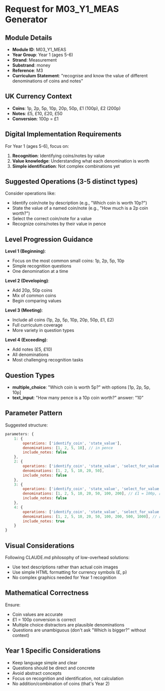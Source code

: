 # Request for M03_Y1_MEAS Generator

## Module Details
- **Module ID**: M03_Y1_MEAS
- **Year Group**: Year 1 (ages 5-6)
- **Strand**: Measurement
- **Substrand**: money
- **Reference**: M3
- **Curriculum Statement**: "recognise and know the value of different denominations of coins and notes"

## UK Currency Context
- **Coins**: 1p, 2p, 5p, 10p, 20p, 50p, £1 (100p), £2 (200p)
- **Notes**: £5, £10, £20, £50
- **Conversion**: 100p = £1

## Digital Implementation Requirements

For Year 1 (ages 5-6), focus on:
1. **Recognition**: Identifying coins/notes by value
2. **Value knowledge**: Understanding what each denomination is worth
3. **Simple identification**: Not complex combinations yet

## Suggested Operations (3-5 distinct types)

Consider operations like:
- Identify coin/note by description (e.g., "Which coin is worth 10p?")
- State the value of a named coin/note (e.g., "How much is a 2p coin worth?")
- Select the correct coin/note for a value
- Recognize coins/notes by their value in pence

## Level Progression Guidance

**Level 1 (Beginning)**:
- Focus on the most common small coins: 1p, 2p, 5p, 10p
- Simple recognition questions
- One denomination at a time

**Level 2 (Developing)**:
- Add 20p, 50p coins
- Mix of common coins
- Begin comparing values

**Level 3 (Meeting)**:
- Include all coins (1p, 2p, 5p, 10p, 20p, 50p, £1, £2)
- Full curriculum coverage
- More variety in question types

**Level 4 (Exceeding)**:
- Add notes (£5, £10)
- All denominations
- Most challenging recognition tasks

## Question Types
- **multiple_choice**: "Which coin is worth 5p?" with options [1p, 2p, 5p, 10p]
- **text_input**: "How many pence is a 10p coin worth?" answer: "10"

## Parameter Pattern

Suggested structure:
```javascript
parameters: {
    1: {
        operations: ['identify_coin', 'state_value'],
        denominations: [1, 2, 5, 10], // in pence
        include_notes: false
    },
    2: {
        operations: ['identify_coin', 'state_value', 'select_for_value'],
        denominations: [1, 2, 5, 10, 20, 50],
        include_notes: false
    },
    3: {
        operations: ['identify_coin', 'state_value', 'select_for_value', 'compare_values'],
        denominations: [1, 2, 5, 10, 20, 50, 100, 200], // £1 = 100p, £2 = 200p
        include_notes: false
    },
    4: {
        operations: ['identify_coin', 'state_value', 'select_for_value', 'compare_values', 'identify_note'],
        denominations: [1, 2, 5, 10, 20, 50, 100, 200, 500, 1000], // £5 = 500p, £10 = 1000p
        include_notes: true
    }
}
```

## Visual Considerations

Following CLAUDE.md philosophy of low-overhead solutions:
- Use text descriptions rather than actual coin images
- Use simple HTML formatting for currency symbols (£, p)
- No complex graphics needed for Year 1 recognition

## Mathematical Correctness

Ensure:
- Coin values are accurate
- £1 = 100p conversion is correct
- Multiple choice distractors are plausible denominations
- Questions are unambiguous (don't ask "Which is bigger?" without context)

## Year 1 Specific Considerations

- Keep language simple and clear
- Questions should be direct and concrete
- Avoid abstract concepts
- Focus on recognition and identification, not calculation
- No addition/combination of coins (that's Year 2)
